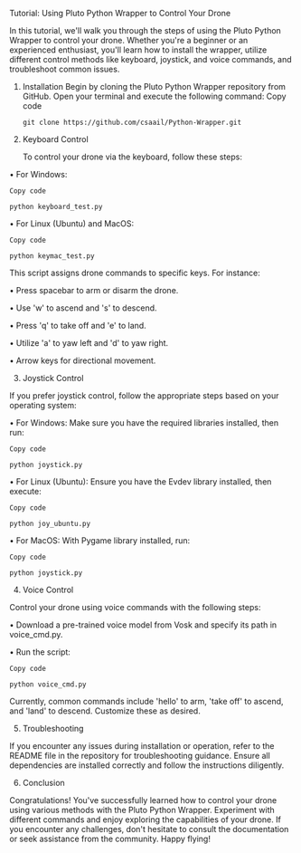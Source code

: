 Tutorial: Using Pluto Python Wrapper to Control Your Drone

In this tutorial, we'll walk you through the steps of using the Pluto Python Wrapper to control your drone. Whether you're a beginner or an experienced enthusiast, you'll learn how to install the wrapper, utilize different control methods like keyboard, joystick, and voice commands, and troubleshoot common issues.

1. Installation
Begin by cloning the Pluto Python Wrapper repository from GitHub. Open your terminal and execute the following command:
Copy code

       git clone https://github.com/csaail/Python-Wrapper.git 

2. Keyboard Control
   
      To control your drone via the keyboard, follow these steps:

  •	For Windows:

    Copy code

    python keyboard_test.py 

  •	For Linux (Ubuntu) and MacOS:

    Copy code

    python keymac_test.py 

This script assigns drone commands to specific keys. For instance:

•	Press spacebar to arm or disarm the drone.

•	Use 'w' to ascend and 's' to descend.

•	Press 'q' to take off and 'e' to land.

•	Utilize 'a' to yaw left and 'd' to yaw right.

•	Arrow keys for directional movement.


3. Joystick Control
   
If you prefer joystick control, follow the appropriate steps based on your operating system:

  •	For Windows: Make sure you have the required libraries installed, then run:

    Copy code

    python joystick.py 

  •	For Linux (Ubuntu): Ensure you have the Evdev library installed, then execute:

    Copy code

    python joy_ubuntu.py 

  •	For MacOS: With Pygame library installed, run:

    Copy code

    python joystick.py 
    

4. Voice Control
   
  Control your drone using voice commands with the following steps:

  •	Download a pre-trained voice model from Vosk and specify its path in voice_cmd.py.

  •	Run the script:

    Copy code

    python voice_cmd.py

Currently, common commands include 'hello' to arm, 'take off' to ascend, and 'land' to descend. Customize these as desired.

5. Troubleshooting
   
If you encounter any issues during installation or operation, refer to the README file in the repository for troubleshooting guidance. Ensure all dependencies are installed correctly and follow the instructions diligently.

6. Conclusion

Congratulations! You've successfully learned how to control your drone using various methods with the Pluto Python Wrapper. Experiment with different commands and enjoy exploring the capabilities of your drone. If you encounter any challenges, don't hesitate to consult the documentation or seek assistance from the community. Happy flying!

